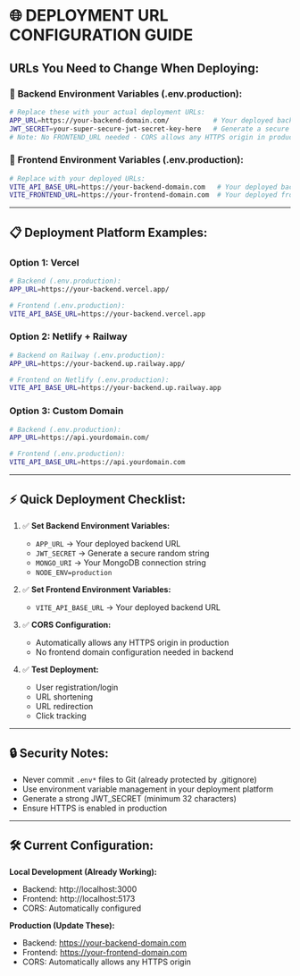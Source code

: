 # 🌐 DEPLOYMENT URL CONFIGURATION GUIDE

## URLs You Need to Change When Deploying:

### 🔧 **Backend Environment Variables (.env.production):**

```bash
# Replace these with your actual deployment URLs:
APP_URL=https://your-backend-domain.com/           # Your deployed backend URL
JWT_SECRET=your-super-secure-jwt-secret-key-here   # Generate a secure random string
# Note: No FRONTEND_URL needed - CORS allows any HTTPS origin in production
```

### 🔧 **Frontend Environment Variables (.env.production):**

```bash
# Replace with your deployed URLs:
VITE_API_BASE_URL=https://your-backend-domain.com   # Your deployed backend URL (no trailing slash)
VITE_FRONTEND_URL=https://your-frontend-domain.com  # Your deployed frontend URL (no trailing slash)
```

---

## 📋 **Deployment Platform Examples:**

### **Option 1: Vercel**
```bash
# Backend (.env.production):
APP_URL=https://your-backend.vercel.app/

# Frontend (.env.production):
VITE_API_BASE_URL=https://your-backend.vercel.app
```

### **Option 2: Netlify + Railway**
```bash
# Backend on Railway (.env.production):
APP_URL=https://your-backend.up.railway.app/

# Frontend on Netlify (.env.production):
VITE_API_BASE_URL=https://your-backend.up.railway.app
```

### **Option 3: Custom Domain**
```bash
# Backend (.env.production):
APP_URL=https://api.yourdomain.com/

# Frontend (.env.production):
VITE_API_BASE_URL=https://api.yourdomain.com
```

---

## ⚡ **Quick Deployment Checklist:**

1. ✅ **Set Backend Environment Variables:**
   - `APP_URL` → Your deployed backend URL  
   - `JWT_SECRET` → Generate a secure random string
   - `MONGO_URI` → Your MongoDB connection string
   - `NODE_ENV=production`

2. ✅ **Set Frontend Environment Variables:**
   - `VITE_API_BASE_URL` → Your deployed backend URL

3. ✅ **CORS Configuration:**
   - Automatically allows any HTTPS origin in production
   - No frontend domain configuration needed in backend

4. ✅ **Test Deployment:**
   - User registration/login
   - URL shortening  
   - URL redirection
   - Click tracking

---

## 🔒 **Security Notes:**

- Never commit `.env*` files to Git (already protected by .gitignore)
- Use environment variable management in your deployment platform
- Generate a strong JWT_SECRET (minimum 32 characters)
- Ensure HTTPS is enabled in production

---

## 🛠 **Current Configuration:**

**Local Development (Already Working):**
- Backend: http://localhost:3000
- Frontend: http://localhost:5173
- CORS: Automatically configured

**Production (Update These):**
- Backend: https://your-backend-domain.com
- Frontend: https://your-frontend-domain.com
- CORS: Automatically allows any HTTPS origin
